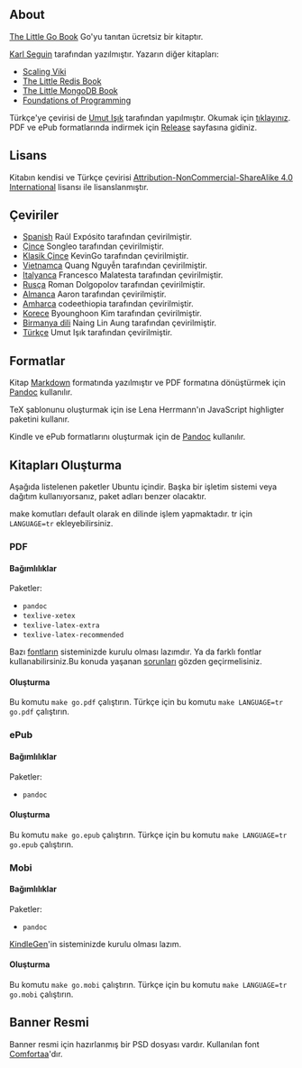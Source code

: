 ## About ##
[The Little Go Book](http://openmymind.net/The-Little-Go-Book/) Go'yu tanıtan ücretsiz bir kitaptır.

[Karl Seguin](http://openmymind.net) tarafından yazılmıştır. Yazarın diğer kitapları:

* [Scaling Viki](http://openmymind.net/scaling-viki/)
* [The Little Redis Book](http://openmymind.net/2012/1/23/The-Little-Redis-Book/)
* [The Little MongoDB Book](http://openmymind.net/2011/3/28/The-Little-MongoDB-Book/)
* [Foundations of Programming](http://openmymind.net/FoundationsOfProgramming.pdf)

Türkçe'ye çevirisi de [Umut Işık](https://umuts.info) tarafından yapılmıştır. Okumak için [tıklayınız](./tr/go.md). PDF ve ePub formatlarında indirmek için [Release](https://github.com/umutphp/the-little-go-book/releases/latest) sayfasına gidiniz.

## Lisans ##
Kitabın kendisi ve Türkçe çevirisi [Attribution-NonCommercial-ShareAlike 4.0 International](<http://creativecommons.org/licenses/by-nc-sa/4.0/>) lisansı ile lisanslanmıştır.

## Çeviriler ##

* [Spanish](https://github.com/raulexposito/the-little-go-book/tree/master/es) Raúl Expósito tarafından çevirilmiştir.
* [Çince](https://github.com/songleo/the-little-go-book_ZH_CN) Songleo tarafından çevirilmiştir.
* [Klasik Çince](https://github.com/kevingo/the-little-go-book) KevinGo tarafından çevirilmiştir.
* [Vietnamca](https://github.com/quangnh89/the-little-go-book/blob/master/vi/readme.md) Quang Nguyễn tarafından çevirilmiştir.
* [Italyanca](https://github.com/francescomalatesta/the-little-go-book-ita) Francesco Malatesta tarafından çevirilmiştir.
* [Rusça](https://github.com/sefus/the-little-go-book/blob/master/ru/go.md) Roman Dolgopolov tarafından çevirilmiştir.
* [Almanca](https://github.com/Aaronmacaron/the-little-go-book-de/blob/master/de/go.md) Aaron tarafından çevirilmiştir.
* [Amharca](https://github.com/codeethiopia/the-little-go-book-amharic) codeethiopia tarafından çevirilmiştir.
* [Korece](https://github.com/shoebillk/the-little-go-book/blob/master/ko/go.md) Byounghoon Kim tarafından çevirilmiştir.
* [Birmanya dili](https://github.com/nainglinaung/the-little-go-book/blob/master/mm/go.md) Naing Lin Aung tarafından çevirilmiştir.
* [Türkçe](https://github.com/umutphp/the-little-go-book) Umut Işık tarafından çevirilmiştir.

## Formatlar ##
Kitap [Markdown](http://daringfireball.net/projects/markdown/) formatında yazılmıştır ve PDF formatına dönüştürmek için [Pandoc](http://johnmacfarlane.net/pandoc/) kullanılır.

TeX şablonunu oluşturmak için ise Lena Herrmann'ın JavaScript highligter paketini kullanır.

Kindle ve ePub formatlarını oluşturmak için de [Pandoc](http://johnmacfarlane.net/pandoc/) kullanılır.

## Kitapları Oluşturma ##
Aşağıda listelenen paketler Ubuntu içindir. Başka bir işletim sistemi veya dağıtım kullanıyorsanız, paket adları benzer olacaktır.

make komutları default olarak en dilinde işlem yapmaktadır. tr için ``LANGUAGE=tr`` ekleyebilirsiniz.

### PDF

#### Bağımlılıklar

Paketler:

* `pandoc`
* `texlive-xetex`
* `texlive-latex-extra`
* `texlive-latex-recommended`

Bazı [fontların](https://github.com/karlseguin/the-little-redis-book/blob/master/common/pdf-template.tex#L11) sisteminizde kurulu olması lazımdır.
Ya da farklı fontlar kullanabilirsiniz.Bu konuda yaşanan [sorunları](https://github.com/karlseguin/the-little-redis-book/issues/26) gözden geçirmelisiniz.

#### Oluşturma

Bu komutu `make go.pdf` çalıştırın.
Türkçe için bu komutu `make LANGUAGE=tr go.pdf` çalıştırın.

### ePub

#### Bağımlılıklar

Paketler:

* `pandoc`

#### Oluşturma

Bu komutu `make go.epub` çalıştırın.
Türkçe için bu komutu `make LANGUAGE=tr go.epub` çalıştırın.

### Mobi

#### Bağımlılıklar

Paketler:

* `pandoc`

[KindleGen](http://www.amazon.com/gp/feature.html?ie=UTF8&docId=1000765211)'in sisteminizde kurulu olması lazım.

#### Oluşturma

Bu komutu `make go.mobi` çalıştırın.
Türkçe için bu komutu `make LANGUAGE=tr go.mobi` çalıştırın.

## Banner Resmi ##
Banner resmi için hazırlanmış bir PSD dosyası vardır. Kullanılan font [Comfortaa](http://www.dafont.com/comfortaa.font)'dır.
